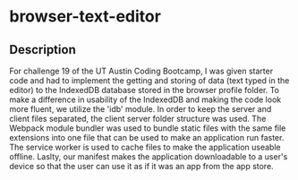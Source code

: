 # browser-text-editor

## Description
For challenge 19 of the UT Austin Coding Bootcamp, I was given starter code and had to implement the getting and storing of data (text typed in the editor) to the IndexedDB database stored in the browser profile folder. To make a difference in usability of the IndexedDB and making the code look more fluent, we utilize the 'idb' module. In order to keep the server and client files separated, the client server folder structure was used. The Webpack module bundler was used to bundle static files with the same file extensions into one file that can be used to make an application run faster. The service worker is used to cache files to make the application useable offline. Laslty, our manifest makes the application downloadable to a user's device so that the user can use it as if it was an app from the app store. 
